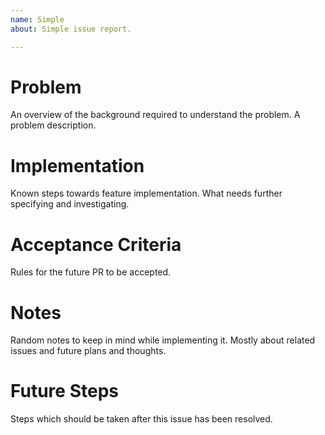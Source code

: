 ```yaml
---
name: Simple
about: Simple issue report.

---
```


# Problem

An overview of the background required to understand the problem.
A problem description.

# Implementation

Known steps towards feature implementation.
What needs further specifying and investigating.

# Acceptance Criteria

Rules for the future PR to be accepted.

# Notes

Random notes to keep in mind while implementing it. Mostly about related issues and future plans and thoughts.

# Future Steps

Steps which should be taken after this issue has been resolved.
